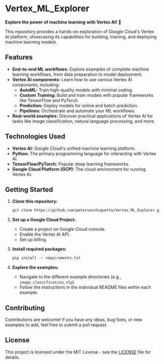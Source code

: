 # Vertex\_ML\_Explorer

**Explore the power of machine learning with Vertex AI\!** 🚀

This repository provides a hands-on exploration of Google Cloud's Vertex AI platform, showcasing its capabilities for building, training, and deploying machine learning models.

## Features

  * **End-to-end ML workflows:** Explore examples of complete machine learning workflows, from data preparation to model deployment.
  * **Vertex AI components:** Learn how to use various Vertex AI components, including:
      * **AutoML:** Train high-quality models with minimal coding.
      * **Custom Training:** Build and train models with popular frameworks like TensorFlow and PyTorch.
      * **Prediction:** Deploy models for online and batch prediction.
      * **Pipelines:** Orchestrate and automate your ML workflows.
  * **Real-world examples:** Discover practical applications of Vertex AI for tasks like image classification, natural language processing, and more.

## Technologies Used

  * **Vertex AI:** Google Cloud's unified machine learning platform.
  * **Python:** The primary programming language for interacting with Vertex AI.
  * **TensorFlow/PyTorch:** Popular deep learning frameworks.
  * **Google Cloud Platform (GCP):** The cloud environment for running Vertex AI.

## Getting Started

1.  **Clone this repository:**

    ```bash
    git clone https://github.com/petersonchiquetto/Vertex_ML_Explorer.git
    ```

2.  **Set up a Google Cloud Project:**

      * Create a project on Google Cloud console.
      * Enable the Vertex AI API.
      * Set up billing.

3.  **Install required packages:**

    ```bash
    pip install -r requirements.txt
    ```

4.  **Explore the examples:**

      * Navigate to the different example directories (e.g., `image_classification`, `nlp`).
      * Follow the instructions in the individual README files within each example.

## Contributing

Contributions are welcome\! If you have any ideas, bug fixes, or new examples to add, feel free to submit a pull request.

## License

This project is licensed under the MIT License - see the [LICENSE](https://www.google.com/url?sa=E&source=gmail&q=LICENSE) file for details.
